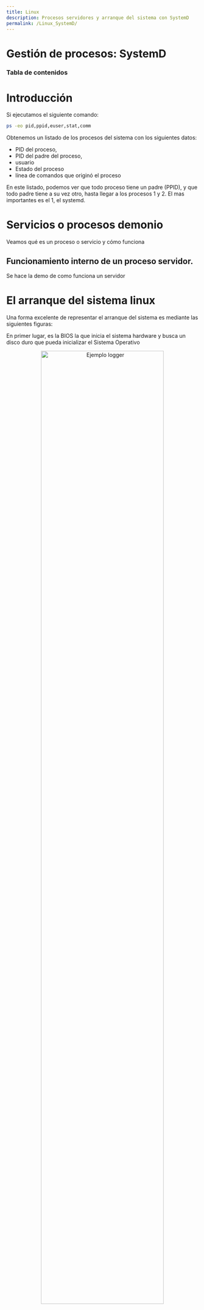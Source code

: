 ```yaml
---
title: Linux
description: Procesos servidores y arranque del sistema con SystemD
permalink: /Linux_SystemD/
---
```


<h1>Gestión de procesos: SystemD</h1>

<h3>Tabla de contenidos</h3>

# Introducción

Si ejecutamos el siguiente comando: 

```bash
ps -eo pid,ppid,euser,stat,comm
```

Obtenemos un listado de los procesos del sistema con los siguientes datos:

- PID del proceso,
- PID del padre del proceso,
- usuario
- Estado del proceso
- línea de comandos que originó el proceso

En este listado, podemos ver que todo proceso tiene un padre (PPID), y que todo padre tiene a su vez otro, hasta llegar a los procesos 1 y 2. El mas importantes es el 1, el systemd.


# Servicios o procesos demonio

Veamos qué es un proceso o servicio y cómo funciona

## Funcionamiento interno de un proceso servidor.

Se hace la demo de como funciona un servidor


# El arranque del sistema linux

Una forma excelente de representar el arranque del sistema es mediante las siguientes figuras:

En primer lugar, es la BIOS la que inicia el sistema hardware y busca un disco duro que pueda inicializar el Sistema Operativo

<div align="center">
    <img src="../img/SystemD_Arranque1.png" alt="Ejemplo logger" width="80%" />
</div>

Seguimos todos los graficos de arranque y llegamos hasta el comando 

```bash
ls -l /sbin/init
```

y el **EJERCICIO**
> Ejercicio: Intenta razonar qué de pasos y acciones que deberá dar el proceso init u otros procesos
en el arranque para dejar el computador listo para ser usado por un usuario.

# SystemD

## Objetivos del systemd

### `Units`. Tipos

Una ​unit es un fichero de configuración​ que controla algún aspecto relevante para el funcionamiento y arranque de los servicios. Entenderemos mejor esta idea viendo los tipos de unit existentes

Los 7 tipos más importantes:

- **service**: Demonios que pueden ser iniciados, detenidos, reiniciados o recargados.
- **socket**: Esta unidad encapsula un socket en el sistema de archivos o en Internet. Cada unidad socket tiene una unidad de servicio correspondiente.
- **device**: Esta unidad encapsula un dispositivo en el árbol de dispositivos de Linux.
- **mount**: Esta unidad encapsula un punto de montaje en la jerarquía del sistema de archivos.
- **automount**: Encapsula un punto de montaje automático. Cada unidad automount tiene una unidad mount correspondiente, que se inicia al acceder al directorio de automontaje.
- **target**: Utilizada para la agrupación lógica de unidades. Referencia a otras unidades, que pueden ser controladas conjuntamente, un ejemplo sería multi-user.target, que básicamente desempeña el papel de nivel de ejecución 3 en el sistema clásico SysV.
- **snapshot**: Similar a las unidades target.


### Units de servicio: 

Son las unit que describen aspectos del funcionamiento de un servicio​. En concreto se pueden especificar las siguientes informaciones:
- Comando a ejecutar para arrancar el servicio
- Comando para detener el servicio
- Dependencias previas
- Servicios que dependen de esta unit (creo)
- Destino de la salida de error o estándar.

#### ficheros .service

```
[Unit]
Description=Foo

[Service]
ExecStart=/usr/sbin/foo-daemon

[Install]
WantedBy=multi-user.target
```

Donde 
- **Unit**: características generales
- **Service**: Indica como iniciar y parar el servicio
- **Target**: BAjo que condiciones o ***target*** se ejecuta el servicio.


#### Targets

Significan estado a alcanzar por una situación concreta del sistema, por ejemplo `multi-user.target` es el principal de inicio.

Ver los ficheros en `/usr/lib/systemd/system/multi-user.target` y la carpeta `/usr/lib/systemd/system/multi-user.target.wants` y analizar 

#### Carpetas importantes

- `/lib/systemd/system` : Repositorio principal de ***units***, gestionado por el gestor de paquetes.
- `/usr/lib/sytemd/system` : Copia del principal de ***units*** al que se le añaden las ***units*** los administradores 
- `/etc/systemd/system` : Configuración del sistema **real** aplicada, o sea, las que se ejecutan. Observer que todas enlaces a la carpeta anterior

### Gestión de Servicios. `systemd`

`systemd` es un sistema **init** y un administrador del sistema que se ha convertido en el nuevo estándar para las distribuciones Linux. Debido a su gran adopción, merece la pena familiarizarse con `systemd`, ya que hará que administrar servidores sea mucho más fácil. Conocer y utilizar las herramientas y daemons que componen `systemd` le ayudará a apreciar mejor la potencia, la flexibilidad y las capacidades que proporciona, o al menos a simplificar su trabajo.

La finalidad principal de un sistema **init** es inicializar los componentes que deben iniciarse tras arrancar el kernel Linux. El sistema **init** también se utiliza para administrar servicios y daemons para el servidor en cualquier momento mientras se ejecuta el sistema. Teniendo eso en cuenta, comenzaremos con algunas operaciones básicas de administración de servicio.

En `systemd`, el destino de la mayoría de las acciones son “unidades”, que son recursos que `systemd` sabe cómo administrar. Las unidades se categorizan por el tipo de recurso al que representan y se definen con archivos conocidos como archivos de unidad. El tipo de cada unidad puede deducirse del sufijo al final del archivo.

Para las tareas de administración de servicio, la unidad de destino será unidades de servicio, que tienen archivos de unidad con un sufijo `.service`. Sin embargo, para la mayoría de los comandos de administración de servicio, puede dejar fuera el sufijo `.service`, ya que `systemd` es lo suficientemente inteligente para saber que probablemente quiere operar sobre un servicio cuando utiliza comandos de administración de servicio.


### El comando `systemctl`

Sintetizando: 

- Iniciar y apagar un servicio:

```bash
sudo systemctl start application.service
sudo systemctl stop application.service
```

- Reiniciar o volver a cargar:

```bash
sudo systemctl restart application.service
sudo systemctl reload application.service  # solo recarga configuración
```

- Habilitar y deshabilitar servicios

```bash
sudo systemctl enable application.service
sudo systemctl disable application.service
```

- Comprobar estado del servicio:

```bash
systemctl status application.service
```

- Enmascarar y desenmascarar unidades

```bash
sudo systemctl mask nginx.service
sudo systemctl unmask nginx.service
```

- Enumerar units del sistema:

```bash
systemctl                                       # lista las units cargadas
systemctl list-units                            # ídem anterior 
systemctl list-units --all                      # lista incluso las no activas
systemctl list-units --all --state=inactive     # filtrando por las inactivas
systemctl list-units --type=service             # filtrando por servicios solamente.
```

Tenemos muchos tutoriales buenos por internet, por ejemplo 

[DigitalOcean: Cómo usar Systemctl para gestionar servicios y unidades de Systemd](https://www.digitalocean.com/community/tutorials/how-to-use-systemctl-to-manage-systemd-services-and-units-es)



Demo de cómo se `status` y `mask`




# Ejercicio de iniciar servicio:

Puntos a tener en cuenta

- Si metemos nuevos ficheros de 
- Los archivos deben ser del root
- El archivo servHoraMult.service se puede copiar a `/usr/lib/systemd/system` o a `/lib/systemd/system`, es indiferente, se replica.
- Una vez hecho el paso anterior es aconsejable recargar el demonio de systemctl

```bash
sudo systemctl daemon-reload
```

- Se debe copiar el ejecutable en donde pone en el archivo de configuración: `/usr/bin/servHoraMult`
- Cuidado, porque el servicio lo mete en `/etc/systemd/system/multi-user.target.wants/`

Para ejecutar la prueba: 
```bash
netcat localhost 5000
```


Ejercicio python

El ejercicio consta de:
- Servidor en python (`socketEchoServer.py`) que se ejecuta como un servicio.
- Aplicación que llama al servicio (`socketEchoClient.py`) que se ejecuta cada minuto entre las 8 y las 14 horas, los días lectivos. Las respuestas la dejan un un fichero en la carpeta `/tmp`